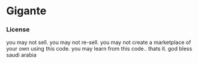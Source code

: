 # Gigante
### License
you may not sell.
you may not re-sell.
you may not create a marketplace of your own using this code.
you may learn from this code.. thats it. 
god bless saudi arabia